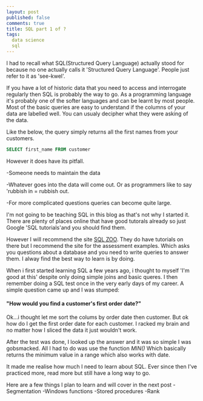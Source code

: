 ```yaml
---
layout: post
published: false
comments: true
title: SQL part 1 of ?
tags:
  data science
  sql
---
```


I had to recall what SQL(Structured Query Language) actually stood for because no one actually calls it 'Structured Query Language'.
People just refer to it as 'see-kwel'.

If you have a lot of historic data that you need to access and interrogate regularly then SQL is probably the way to go.
As a programming language it's probably one of the softer languages and can be learnt by most people. Most of the basic queries are easy to understand if the columns of your data are labelled well. You can usualy decipher what they were asking of the data.

Like the below, the query simply returns all the first names from your customers.
```SQL
SELECT first_name FROM customer
```
However it does have its pitfall. 

-Someone needs to maintain the data

-Whatever goes into the data will come out. Or as programmers like to say 'rubbish in = rubbish out.

-For more complicated questions queries can become quite large.

I'm not going to be teaching SQL in this blog as that's not why I started it. There are plenty of places online that have good tutorals already so just Google 'SQL tutorials'and you should find them.

However I will recommend the site [SQL ZOO](http://sqlzoo.net/). They do have tutorials on there but I recommend the site for the assessment examples. Which asks you questions about a database and you need to write queries to answer them. I alway find the best way to learn is by doing. 

When i first started learning SQL a few years ago, i thought to myself 'I'm good at this' despite only doing simple joins and basic queres. 
I then remember doing a SQL test once in the very early days of my career. A simple question came up and I was stumped:

#### "How would you find a customer's first order date?"

Ok...i thought let me sort the colums by order date then customer. But ok how do I get the first order date for each customer. I racked my brain and no matter how I sliced the data it just wouldn't work. 

After the test was done, I looked up the answer and it was so simple I was gobsmacked. All I had to do was use the function _MIN()_
Which basically returns the minimum value in a range which also works with date. 

It made me realise how much I need to learn about SQL. 
Ever since then I've practiced more, read more but still have a long way to go.

Here are a few things I plan to learn and will cover in the next post
-Segmentation
-Windows functions
-Stored procedures
-Rank
